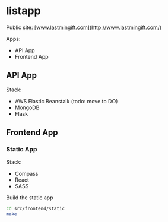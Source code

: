 # listapp

Public site: [www.lastmingift.com](http://www.lastmingift.com/)

Apps:
  - API App
  - Frontend App
  
## API App

Stack:

- AWS Elastic Beanstalk (todo: move to DO)
- MongoDB
- Flask

## Frontend App

### Static App

Stack:

- Compass
- React
- SASS

Build the static app

```bash
cd src/frontend/static
make
```
